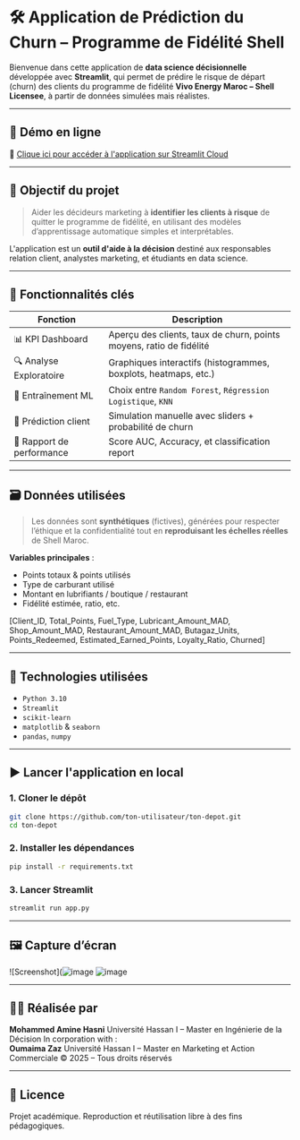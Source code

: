 
# 🛠️ Application de Prédiction du Churn – Programme de Fidélité Shell

Bienvenue dans cette application de **data science décisionnelle** développée avec **Streamlit**, qui permet de prédire le risque de départ (churn) des clients du programme de fidélité **Vivo Energy Maroc – Shell Licensee**, à partir de données simulées mais réalistes.

---

## 🚀 Démo en ligne

📍 [Clique ici pour accéder à l'application sur Streamlit Cloud](https://churn-modelfeg.streamlit.app/)

---

## 🎯 Objectif du projet

> Aider les décideurs marketing à **identifier les clients à risque** de quitter le programme de fidélité, en utilisant des modèles d’apprentissage automatique simples et interprétables.

L'application est un **outil d'aide à la décision** destiné aux responsables relation client, analystes marketing, et étudiants en data science.

---

## 🧪 Fonctionnalités clés

| Fonction | Description |
|----------|-------------|
| 📊 KPI Dashboard | Aperçu des clients, taux de churn, points moyens, ratio de fidélité |
| 🔍 Analyse Exploratoire | Graphiques interactifs (histogrammes, boxplots, heatmaps, etc.) |
| 🤖 Entraînement ML | Choix entre `Random Forest`, `Régression Logistique`, `KNN` |
| 🎯 Prédiction client | Simulation manuelle avec sliders + probabilité de churn |
| 📄 Rapport de performance | Score AUC, Accuracy, et classification report |

---

## 🗃️ Données utilisées

> Les données sont **synthétiques** (fictives), générées pour respecter l’éthique et la confidentialité tout en **reproduisant les échelles réelles** de Shell Maroc.

**Variables principales** :
- Points totaux & points utilisés
- Type de carburant utilisé
- Montant en lubrifiants / boutique / restaurant
- Fidélité estimée, ratio, etc.

[Client_ID,	Total_Points,	Fuel_Type,	Lubricant_Amount_MAD,	Shop_Amount_MAD,	Restaurant_Amount_MAD,	Butagaz_Units,	Points_Redeemed,	Estimated_Earned_Points,	Loyalty_Ratio,	Churned]


---

## 🧩 Technologies utilisées

- `Python 3.10`
- `Streamlit`
- `scikit-learn`
- `matplotlib` & `seaborn`
- `pandas`, `numpy`

---

## ▶️ Lancer l'application en local

### 1. Cloner le dépôt
```bash
git clone https://github.com/ton-utilisateur/ton-depot.git
cd ton-depot
```

### 2. Installer les dépendances
```bash
pip install -r requirements.txt
```

### 3. Lancer Streamlit
```bash
streamlit run app.py
```

---

## 🖼️ Capture d’écran

![Screenshot](![image](https://github.com/user-attachments/assets/e049e584-7d41-47ef-84da-1ac8c112cb43)
![image](https://github.com/user-attachments/assets/d3bd2763-cb72-4e51-8119-4eba2b908e22)

---

## 👩‍🎓 Réalisée par
**Mohammed Amine Hasni**
Université Hassan I – Master en Ingénierie de la Décision
In corporation with :  
**Oumaima Zaz**  Université Hassan I – Master en Marketing et Action Commerciale 
© 2025 – Tous droits réservés

---

## 📝 Licence

Projet académique. Reproduction et réutilisation libre à des fins pédagogiques.
